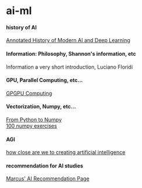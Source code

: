 # ai-ml

#### history of AI
[Annotated History of Modern AI and Deep Learning](https://arxiv.org/abs/2212.11279)

#### Information: Philosophy, Shannon's information, etc
Information a very short introduction, Luciano Floridi

#### GPU, Parallel Computing, etc...
[GPGPU Computing](https://arxiv.org/abs/1408.6923)

#### Vectorization, Numpy, etc...
[From Python to Numpy](https://www.labri.fr/perso/nrougier/from-python-to-numpy/)<br/>
[100 numpy exercises](https://github.com/rougier/numpy-100)

#### AGI
[how close are we to creating artificial intelligence](https://aeon.co/essays/how-close-are-we-to-creating-artificial-intelligence)

#### recommendation for AI studies  
[Marcus' AI Recommendation Page](http://www.hutter1.net/ai/introref.htm)
